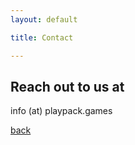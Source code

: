 ```yaml
---
layout: default

title: Contact

---
```


## Reach out to us at

info (at) playpack.games

[back](./)
